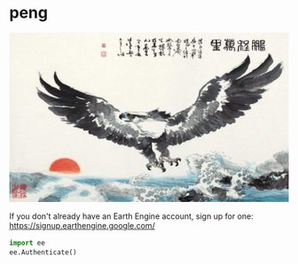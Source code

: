 # peng

![](peng.jpg)

If you don't already have an Earth Engine account, sign up for one: <https://signup.earthengine.google.com/>

```python
import ee
ee.Authenticate()
```